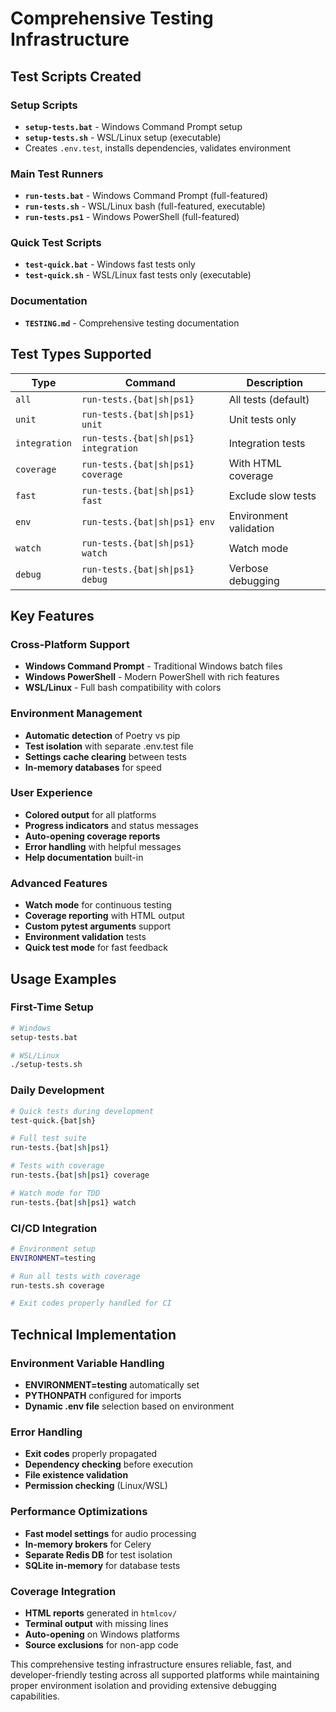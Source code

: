 # Comprehensive Testing Infrastructure

## Test Scripts Created

### Setup Scripts
- **`setup-tests.bat`** - Windows Command Prompt setup
- **`setup-tests.sh`** - WSL/Linux setup (executable)
- Creates `.env.test`, installs dependencies, validates environment

### Main Test Runners
- **`run-tests.bat`** - Windows Command Prompt (full-featured)
- **`run-tests.sh`** - WSL/Linux bash (full-featured, executable)
- **`run-tests.ps1`** - Windows PowerShell (full-featured)

### Quick Test Scripts
- **`test-quick.bat`** - Windows fast tests only
- **`test-quick.sh`** - WSL/Linux fast tests only (executable)

### Documentation
- **`TESTING.md`** - Comprehensive testing documentation

## Test Types Supported

| Type | Command | Description |
|------|---------|-------------|
| `all` | `run-tests.{bat\|sh\|ps1}` | All tests (default) |
| `unit` | `run-tests.{bat\|sh\|ps1} unit` | Unit tests only |
| `integration` | `run-tests.{bat\|sh\|ps1} integration` | Integration tests |
| `coverage` | `run-tests.{bat\|sh\|ps1} coverage` | With HTML coverage |
| `fast` | `run-tests.{bat\|sh\|ps1} fast` | Exclude slow tests |
| `env` | `run-tests.{bat\|sh\|ps1} env` | Environment validation |
| `watch` | `run-tests.{bat\|sh\|ps1} watch` | Watch mode |
| `debug` | `run-tests.{bat\|sh\|ps1} debug` | Verbose debugging |

## Key Features

### Cross-Platform Support
- **Windows Command Prompt** - Traditional Windows batch files
- **Windows PowerShell** - Modern PowerShell with rich features
- **WSL/Linux** - Full bash compatibility with colors

### Environment Management
- **Automatic detection** of Poetry vs pip
- **Test isolation** with separate .env.test file
- **Settings cache clearing** between tests
- **In-memory databases** for speed

### User Experience
- **Colored output** for all platforms
- **Progress indicators** and status messages
- **Auto-opening coverage reports**
- **Error handling** with helpful messages
- **Help documentation** built-in

### Advanced Features
- **Watch mode** for continuous testing
- **Coverage reporting** with HTML output
- **Custom pytest arguments** support
- **Environment validation** tests
- **Quick test mode** for fast feedback

## Usage Examples

### First-Time Setup
```bash
# Windows
setup-tests.bat

# WSL/Linux
./setup-tests.sh
```

### Daily Development
```bash
# Quick tests during development
test-quick.{bat|sh}

# Full test suite
run-tests.{bat|sh|ps1}

# Tests with coverage
run-tests.{bat|sh|ps1} coverage

# Watch mode for TDD
run-tests.{bat|sh|ps1} watch
```

### CI/CD Integration
```bash
# Environment setup
ENVIRONMENT=testing

# Run all tests with coverage
run-tests.sh coverage

# Exit codes properly handled for CI
```

## Technical Implementation

### Environment Variable Handling
- **ENVIRONMENT=testing** automatically set
- **PYTHONPATH** configured for imports
- **Dynamic .env file** selection based on environment

### Error Handling
- **Exit codes** properly propagated
- **Dependency checking** before execution
- **File existence validation**
- **Permission checking** (Linux/WSL)

### Performance Optimizations
- **Fast model settings** for audio processing
- **In-memory brokers** for Celery
- **Separate Redis DB** for test isolation
- **SQLite in-memory** for database tests

### Coverage Integration
- **HTML reports** generated in `htmlcov/`
- **Terminal output** with missing lines
- **Auto-opening** on Windows platforms
- **Source exclusions** for non-app code

This comprehensive testing infrastructure ensures reliable, fast, and developer-friendly testing across all supported platforms while maintaining proper environment isolation and providing extensive debugging capabilities.
